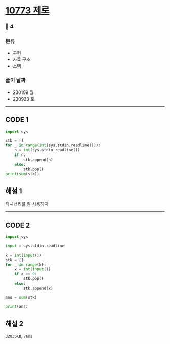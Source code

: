 # [10773 제로](https://www.acmicpc.net/problem/10773)

### 🥈 4

### 분류

- 구현
- 자료 구조
- 스택

### 풀이 날짜

- 230109 월
- 230923 토

---

## CODE 1

```python
import sys

stk = []
for _ in range(int(sys.stdin.readline())):
    n = int(sys.stdin.readline())
    if n:
        stk.append(n)
    else:
        stk.pop()
print(sum(stk))
```

## 해설 1

딕셔너리를 잘 사용하자

---

## CODE 2

```python
import sys

input = sys.stdin.readline

k = int(input())
stk = []
for _ in range(k):
    x = int(input())
    if x == 0:
        stk.pop()
    else:
        stk.append(x)

ans = sum(stk)

print(ans)
```

## 해설 2

`32036KB`, `76ms`
